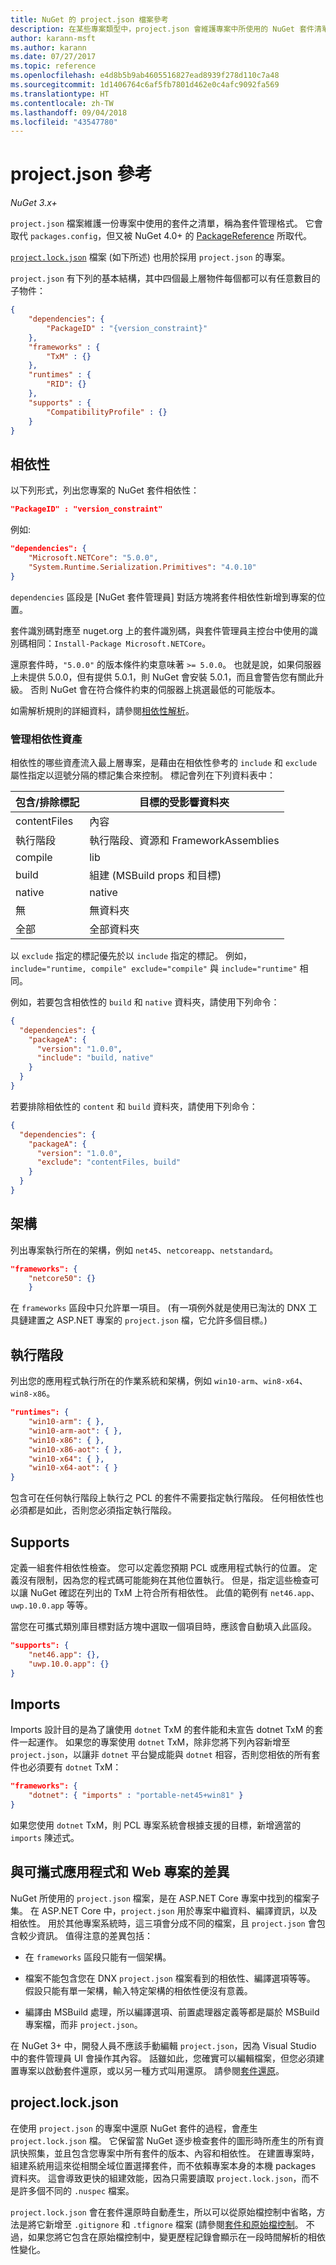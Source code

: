 ```yaml
---
title: NuGet 的 project.json 檔案參考
description: 在某些專案類型中，project.json 會維護專案中所使用的 NuGet 套件清單。
author: karann-msft
ms.author: karann
ms.date: 07/27/2017
ms.topic: reference
ms.openlocfilehash: e4d8b5b9ab4605516827ead8939f278d110c7a48
ms.sourcegitcommit: 1d1406764c6af5fb7801d462e0c4afc9092fa569
ms.translationtype: HT
ms.contentlocale: zh-TW
ms.lasthandoff: 09/04/2018
ms.locfileid: "43547780"
---
```

# <a name="projectjson-reference"></a>project.json 參考

*NuGet 3.x+*

`project.json` 檔案維護一份專案中使用的套件之清單，稱為套件管理格式。 它會取代 `packages.config`，但又被 NuGet 4.0+ 的 [PackageReference](../consume-packages/package-references-in-project-files.md) 所取代。

[`project.lock.json`](#projectlockjson) 檔案 (如下所述) 也用於採用 `project.json` 的專案。

`project.json` 有下列的基本結構，其中四個最上層物件每個都可以有任意數目的子物件：

```json
{
    "dependencies": {
        "PackageID" : "{version_constraint}"
    },
    "frameworks" : {
        "TxM" : {}
    },
    "runtimes" : {
        "RID": {}
    },
    "supports" : {
        "CompatibilityProfile" : {}
    }
}
```

## <a name="dependencies"></a>相依性

以下列形式，列出您專案的 NuGet 套件相依性：

```json
"PackageID" : "version_constraint"
```

例如: 

```json
"dependencies": {
    "Microsoft.NETCore": "5.0.0",
    "System.Runtime.Serialization.Primitives": "4.0.10"
}
```

`dependencies` 區段是 [NuGet 套件管理員] 對話方塊將套件相依性新增到專案的位置。

套件識別碼對應至 nuget.org 上的套件識別碼，與套件管理員主控台中使用的識別碼相同：`Install-Package Microsoft.NETCore`。

還原套件時，`"5.0.0"` 的版本條件約束意味著 `>= 5.0.0`。 也就是說，如果伺服器上未提供 5.0.0，但有提供 5.0.1，則 NuGet 會安裝 5.0.1，而且會警告您有關此升級。 否則 NuGet 會在符合條件約束的伺服器上挑選最低的可能版本。

如需解析規則的詳細資料，請參閱[相依性解析](../consume-packages/dependency-resolution.md)。

### <a name="managing-dependency-assets"></a>管理相依性資產

相依性的哪些資產流入最上層專案，是藉由在相依性參考的 `include` 和 `exclude` 屬性指定以逗號分隔的標記集合來控制。 標記會列在下列資料表中：

| 包含/排除標記 | 目標的受影響資料夾 |
| --- | --- |
| contentFiles | 內容  |
| 執行階段 | 執行階段、資源和 FrameworkAssemblies  |
| compile | lib |
| build | 組建 (MSBuild props 和目標) |
| native | native |
| 無 | 無資料夾 |
| 全部 | 全部資料夾 |

以 `exclude` 指定的標記優先於以 `include` 指定的標記。 例如，`include="runtime, compile" exclude="compile"` 與 `include="runtime"` 相同。

例如，若要包含相依性的 `build` 和 `native` 資料夾，請使用下列命令：

```json
{
  "dependencies": {
    "packageA": {
      "version": "1.0.0",
      "include": "build, native"
    }
  }
}
```

若要排除相依性的 `content` 和 `build` 資料夾，請使用下列命令：

```json
{
  "dependencies": {
    "packageA": {
      "version": "1.0.0",
      "exclude": "contentFiles, build"
    }
  }
}
```

## <a name="frameworks"></a>架構

列出專案執行所在的架構，例如 `net45`、`netcoreapp`、`netstandard`。

```json
"frameworks": {
    "netcore50": {}
    }
 ```

在 `frameworks` 區段中只允許單一項目。 (有一項例外就是使用已淘汰的 DNX 工具鏈建置之 ASP.NET 專案的 `project.json` 檔，它允許多個目標。)

## <a name="runtimes"></a>執行階段

列出您的應用程式執行所在的作業系統和架構，例如 `win10-arm`、`win8-x64`、`win8-x86`。

```json
"runtimes": {
    "win10-arm": { },
    "win10-arm-aot": { },
    "win10-x86": { },
    "win10-x86-aot": { },
    "win10-x64": { },
    "win10-x64-aot": { }
}
```

包含可在任何執行階段上執行之 PCL 的套件不需要指定執行階段。 任何相依性也必須都是如此，否則您必須指定執行階段。


## <a name="supports"></a>Supports

定義一組套件相依性檢查。 您可以定義您預期 PCL 或應用程式執行的位置。 定義沒有限制，因為您的程式碼可能能夠在其他位置執行。 但是，指定這些檢查可以讓 NuGet 確認在列出的 TxM 上符合所有相依性。 此值的範例有 `net46.app`、`uwp.10.0.app` 等等。

當您在可攜式類別庫目標對話方塊中選取一個項目時，應該會自動填入此區段。

```json
"supports": {
    "net46.app": {},
    "uwp.10.0.app": {}
}
```

## <a name="imports"></a>Imports

Imports 設計目的是為了讓使用 `dotnet` TxM 的套件能和未宣告 dotnet TxM 的套件一起運作。 如果您的專案使用 `dotnet` TxM，除非您將下列內容新增至 `project.json`，以讓非 `dotnet` 平台變成能與 `dotnet` 相容，否則您相依的所有套件也必須要有 `dotnet` TxM：

```json
"frameworks": {
    "dotnet": { "imports" : "portable-net45+win81" }
}
```

如果您使用 `dotnet` TxM，則 PCL 專案系統會根據支援的目標，新增適當的 `imports` 陳述式。

## <a name="differences-from-portable-apps-and-web-projects"></a>與可攜式應用程式和 Web 專案的差異

NuGet 所使用的 `project.json` 檔案，是在 ASP.NET Core 專案中找到的檔案子集。 在 ASP.NET Core 中，`project.json` 用於專案中繼資料、編譯資訊，以及相依性。 用於其他專案系統時，這三項會分成不同的檔案，且 `project.json` 會包含較少資訊。 值得注意的差異包括：

- 在 `frameworks` 區段只能有一個架構。

- 檔案不能包含您在 DNX `project.json` 檔案看到的相依性、編譯選項等等。 假設只能有單一架構，輸入特定架構的相依性便沒有意義。

- 編譯由 MSBuild 處理，所以編譯選項、前置處理器定義等都是屬於 MSBuild 專案檔，而非 `project.json`。

在 NuGet 3+ 中，開發人員不應該手動編輯 `project.json`，因為 Visual Studio 中的套件管理員 UI 會操作其內容。 話雖如此，您確實可以編輯檔案，但您必須建置專案以啟動套件還原，或以另一種方式叫用還原。 請參閱[套件還原](../consume-packages/package-restore.md)。


## <a name="projectlockjson"></a>project.lock.json

在使用 `project.json` 的專案中還原 NuGet 套件的過程，會產生 `project.lock.json` 檔。 它保留當 NuGet 逐步檢查套件的圖形時所產生的所有資訊快照集，並且包含您專案中所有套件的版本、內容和相依性。 在建置專案時，組建系統用這來從相關全域位置選擇套件，而不依賴專案本身的本機 packages 資料夾。 這會導致更快的組建效能，因為只需要讀取 `project.lock.json`，而不是許多個不同的 `.nuspec` 檔案。

`project.lock.json` 會在套件還原時自動產生，所以可以從原始檔控制中省略，方法是將它新增至 `.gitignore` 和 `.tfignore` 檔案 (請參閱[套件和原始檔控制](../consume-packages/packages-and-source-control.md)。 不過，如果您將它包含在原始檔控制中，變更歷程記錄會顯示在一段時間解析的相依性變化。

